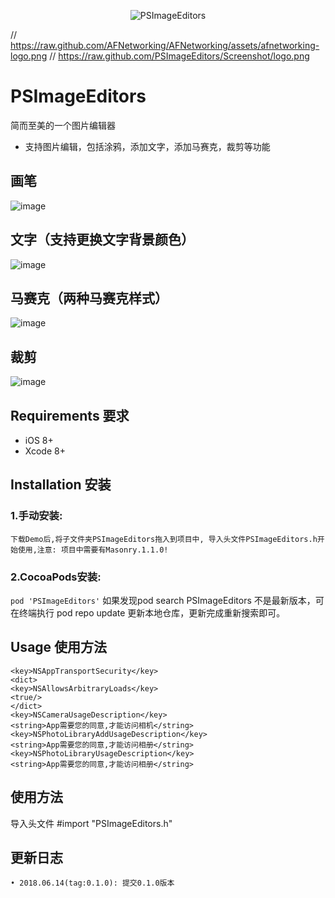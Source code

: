 <p align="center" >
  <img src="https://raw.github.com/PSImageEditors/Screenshot/logo.png" alt="PSImageEditors" title="PSImageEditors">
</p>


// https://raw.github.com/AFNetworking/AFNetworking/assets/afnetworking-logo.png
// https://raw.github.com/PSImageEditors/Screenshot/logo.png

# PSImageEditors
简而至美的一个图片编辑器
- 支持图片编辑，包括涂鸦，添加文字，添加马赛克，裁剪等功能

## 画笔
![image](https://raw.github.com/PSImageEditors/Screenshot/1.png)

## 文字（支持更换文字背景颜色）
![image](http://github.com/paintingStyle/PSImageEditors/raw/master/Screenshot/2.png)

## 马赛克（两种马赛克样式）
![image](http://github.com/paintingStyle/PSImageEditors/raw/master/Screenshot/3.png)

## 裁剪
![image](http://github.com/paintingStyle/PSImageEditors/raw/master/Screenshot/4.png)

## Requirements 要求
* iOS 8+
* Xcode 8+

## Installation 安装
### 1.手动安装:
`下载Demo后,将子文件夹PSImageEditors拖入到项目中, 导入头文件PSImageEditors.h开始使用,注意: 项目中需要有Masonry.1.1.0!`
### 2.CocoaPods安装:
`pod 'PSImageEditors'`
如果发现pod search PSImageEditors 不是最新版本，可在终端执行 pod repo update 更新本地仓库，更新完成重新搜索即可。

## Usage 使用方法

````
<key>NSAppTransportSecurity</key>
<dict>
<key>NSAllowsArbitraryLoads</key>
<true/>
</dict>
<key>NSCameraUsageDescription</key>
<string>App需要您的同意,才能访问相机</string>
<key>NSPhotoLibraryAddUsageDescription</key>
<string>App需要您的同意,才能访问相册</string>
<key>NSPhotoLibraryUsageDescription</key>
<string>App需要您的同意,才能访问相册</string>
````

## 使用方法

导入头文件 #import "PSImageEditors.h"

## 更新日志
```
• 2018.06.14(tag:0.1.0): 提交0.1.0版本
```
